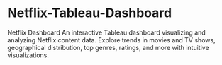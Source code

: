 # Netflix-Tableau-Dashboard
Netflix Dashboard  An interactive Tableau dashboard visualizing and analyzing Netflix content data. Explore trends in movies and TV shows, geographical distribution, top genres, ratings, and more with intuitive visualizations.
